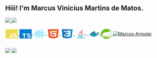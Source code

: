 ## Hiii!  I'm Marcus Vinicius Martins de Matos.                                                   



 <div>
  <a href="https://github.com/Marcusvini370">
  <img height="170em" src="https://github-readme-stats.vercel.app/api?username=Marcusvini370&show_icons=true&theme=dark&include_all_commits=true&count_private=true"/>
   
  <img height="165em" src="https://github-readme-stats.vercel.app/api/top-langs/?username=Marcusvini370&layout=compact&langs_count=7&theme=dark"/>
   
</div>
<div style="display: inline_block"><br>
  <img align="center" alt="Marcus-Js" height="30" width="40" src="https://raw.githubusercontent.com/devicons/devicon/master/icons/javascript/javascript-plain.svg">
  <img align="center" alt="Marcus-Ts" height="30" width="40" src="https://raw.githubusercontent.com/devicons/devicon/master/icons/typescript/typescript-plain.svg">
  <img align="center" alt="Marcus-React" height="30" width="40" src="https://raw.githubusercontent.com/devicons/devicon/master/icons/react/react-original.svg">
  <img align="center" alt="Marcus-HTML" height="30" width="40" src="https://raw.githubusercontent.com/devicons/devicon/master/icons/html5/html5-original.svg">
  <img align="center" alt="Marcus-CSS" height="30" width="40" src="https://raw.githubusercontent.com/devicons/devicon/master/icons/css3/css3-original.svg">
  <img align="center" alt="Marcus-Java" height="30" width="40" src="https://raw.githubusercontent.com/devicons/devicon/master/icons/java/java-original.svg">
  <img align="center" alt="Marcus-Docker" height="32" width="35" src="https://raw.githubusercontent.com/devicons/devicon/master/icons/docker/docker-original.svg">
 <img align="center" alt="Marcus-Spring" height="32" width="35" src="https://raw.githubusercontent.com/devicons/devicon/master/icons/spring/spring-original.svg">
 <img align="center" alt="Marcus-Angular" height="32" width="35" src="https://brandslogos.com/wp-content/uploads/images/large/angular-icon-logo.png">
 
  
  
</div> 
  
  ##
 
<div> 

  <a href = "mailto:marcusvini370@gmail.com"><img src="https://img.shields.io/badge/-Gmail-%23333?style=for-the-badge&logo=gmail&logoColor=white" target="_blank"></a>
  <a href="https://www.linkedin.com/in/marcus-vinicius-627620172/" target="_blank"><img src="https://img.shields.io/badge/-LinkedIn-%230077B5?style=for-the-badge&logo=linkedin&logoColor=white" target="_blank"></a> 
 

 
</div>

